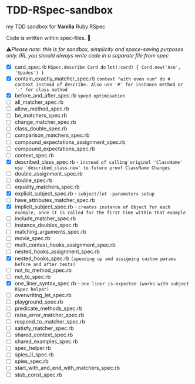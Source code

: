 # TDD-RSpec-sandbox

my TDD sandbox for **Vanilla** Ruby RSpec

Code is written within spec-files. 🤡

⚠*Please note: this is for sandbox, simplicity and space-saving purposes only. IRL you should always write code in a separate file from spec*

- [x] card_spec.rb
`RSpec.describe Card do`
`let(:card) { Card.new('Ace', 'Spades') }`
- [x] contain_exactly_matcher_spec.rb
`context "with even num" do # context instead of describe. Also use '#' for instance method or '.' for class method`
- [x] before_and_after_spec.rb
`speed optimisation`
- [ ] all_matcher_spec.rb
- [ ] allow_method_spec.rb
- [ ] be_matchers_spec.rb
- [ ] change_matcher_spec.rb
- [ ] class_double_spec.rb
- [ ] comparison_matchers_spec.rb
- [ ] compound_expectations_assignment_spec.rb
- [ ] compound_expectations_spec.rb
- [ ] context_spec.rb
- [x] described_class_spec.rb - `instead of calling original 'ClassName' use 'described_class.new' to future proof ClassName Changes`
- [ ] double_assignment_spec.rb
- [ ] double_spec.rb
- [ ] equality_matchers_spec.rb
- [x] explicit_subject_spec.rb - `subject/let -parameters setup`
- [ ] have_attributes_matcher_spec.rb
- [x] implicit_subject_spec.rb - `creates instance of Object for each example, once it is called for the first time within that example`
- [ ] include_matcher_spec.rb
- [ ] instance_doubles_spec.rb
- [ ] matching_arguments_spec.rb
- [ ] movie_spec.rb
- [ ] multi_context_hooks_assignment_spec.rb
- [ ] nested_hooks_assignment_spec.rb
- [x] nested_hooks_spec.rb `(speeding up and assigning custom params before and after tests)`
- [ ] not_to_method_spec.rb
- [ ] not_to_spec.rb
- [x] one_liner_syntax_spec.rb - `one liner is-expected (works with subject RSpec helper)`
- [ ] overwriting_let_spec.rb
- [ ] playground_spec.rb
- [ ] predicate_methods_spec.rb
- [ ] raise_error_matcher_spec.rb
- [ ] respond_to_matcher_spec.rb
- [ ] satisfy_matcher_spec.rb
- [ ] shared_context_spec.rb
- [ ] shared_examples_spec.rb
- [ ] spec_helper.rb
- [ ] spies_II_spec.rb
- [ ] spies_spec.rb
- [ ] start_with_and_end_with_matchers_spec.rb
- [ ] stub_const_spec.rb
